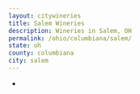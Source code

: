 ```yaml
---
layout: citywineries
title: Salem Wineries
description: Wineries in Salem, OH
permalink: /ohio/columbiana/salem/
state: oh
county: columbiana
city: salem
---
```

-
